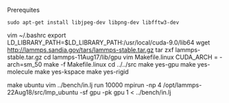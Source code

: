 Prerequites

`sudo apt-get install libjpeg-dev libpng-dev libfftw3-dev`

vim ~/.bashrc
   export LD_LIBRARY_PATH=$LD_LIBRARY_PATH:/usr/local/cuda-9.0/lib64
wget http://lammps.sandia.gov/tars/lammps-stable.tar.gz
tar zxf lammps-stable.tar.gz 
cd lammps-11Aug17/lib/gpu
vim Makefile.linux
   CUDA_ARCH = -arch=sm_50
make -f Makefile.linux
cd ../../src
make yes-gpu
make yes-molecule
make yes-kspace
make yes-rigid

make ubuntu
vim ../bench/in.lj
    run		10000
mpirun -np 4 /opt/lammps-22Aug18/src/lmp_ubuntu -sf gpu -pk gpu 1 < ../bench/in.lj

